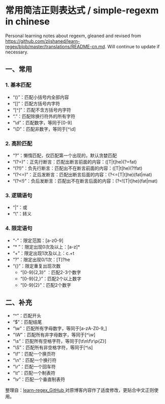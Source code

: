 # 常用简洁正则表达式 / simple-regexm in chinese
Personal learning notes about regexm, gleaned and revised from https://github.com/ziishaned/learn-regex/blob/master/translations/README-cn.md. Will continue to update if necessary.

## 一、常用
### 1. 基本匹配
- “()”：匹配小括号内全部内容
- “[]”：匹配方括号内字符
- “[^]”：匹配不含方括号内字符
- “.”：匹配除换行符外的所有字符
- “\d”：匹配数字，等同于[0-9]
- “\D”：匹配非数字，等同于[^\d]
### 2. 高阶匹配
- “?”：懒惰匹配，仅匹配第一个出现的，默认贪婪匹配
- “(?=)”：正先行断言：匹配出断言前面的内容：([T|t]he)(?=fat)
- “(?!)”：负先行断言：匹配出不在断言前面的内容：([T|t]he)(?!fat)
- “(?<=)”：正后发断言：匹配出断言后面的内容：(?<=[T|t]he)(fat|mat)
- “(?<!)”：负后发断言：匹配出不在断言后面的内容：(?<![T|t]he)(fat|mat)
### 3. 逻辑语句
- “|”：或
- “\”：转义
### 4. 限定语句
- “-”：限定范围：[a-z0-9]
- “* ”：限定出现0次及以上：[a-z]*
- “+”：限定出现1次及以上：c.+t
- “?”：限定出现0/1次：[T]?he
- “{}”：限定重复出现次数
	- “[0-9]{2,3}” ：匹配2-3个数字
	- “[0-9]{2,}”：匹配2个以上数字
	- “[0-9]{2}”：匹配2个数字
## 二、补充
- “^”：匹配开头
- “$”：匹配结尾
- “\w”：匹配所有字母数字，等同于[a-zA-Z0-9_]
- “\W”：匹配所有非字母数字，等同于[^\w]
- “\s”：匹配所有空格字符，等同于[\t\n\f\r\p{Z}]
- “\S”：匹配所有非空格字符，等同于[^\s]
- “\f”：匹配一个换页符
- “\n”：匹配一个换行符
- “\r”：匹配一个回车符
- “\t”：匹配一个制表符
- “\v”：匹配一个垂直制表符

整理自：[learn-regex_GitHub ](https://github.com/ziishaned/learn-regex/blob/master/translations/README-cn.md)
对原博客内容作了适度修改，更贴合中文正则使用。
